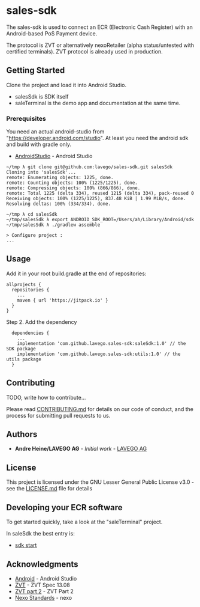 # sales-sdk

The sales-sdk is used to connect an ECR (Electronic Cash Register) with an Android-based PoS Payment device.

The protocol is ZVT or alternatively nexoRetailer (alpha status/untested with certified terminals). ZVT protocol is already used in production.

## Getting Started

Clone the project and load it into Android Studio.

- salesSdk is SDK itself
- saleTerminal is the demo app and documentation at the same time.

### Prerequisites

You need an actual android-studio from "https://developer.android.com/studio". At least you need the android sdk and build with gradle only.

* [AndroidStudio](https://developer.android.com/studio) - Android Studio


```
~/tmp λ git clone git@github.com:lavego/sales-sdk.git salesSdk
Cloning into 'salesSdk'...
remote: Enumerating objects: 1225, done.
remote: Counting objects: 100% (1225/1225), done.
remote: Compressing objects: 100% (866/866), done.
remote: Total 1225 (delta 334), reused 1215 (delta 334), pack-reused 0
Receiving objects: 100% (1225/1225), 837.48 KiB | 1.99 MiB/s, done.
Resolving deltas: 100% (334/334), done.

~/tmp λ cd salesSdk
~/tmp/salesSdk λ export ANDROID_SDK_ROOT=/Users/ah/Library/Android/sdk
~/tmp/salesSdk λ ./gradlew assemble

> Configure project :
...
```

## Usage
Add it in your root build.gradle at the end of repositories:
```
allprojects {
  repositories {
    ...
    maven { url 'https://jitpack.io' }
  }
}
```
Step 2. Add the dependency
```
  dependencies {
    ...
    implementation 'com.github.lavego.sales-sdk:saleSdk:1.0' // the SDK package
    implementation 'com.github.lavego.sales-sdk:utils:1.0' // the utils package
  }
```

## Contributing

TODO, write how to contribute...

Please read [CONTRIBUTING.md](https://gist.github.com/PurpleBooth/b24679402957c63ec426) for details on our code of conduct, and the process for submitting pull requests to us.

## Authors

* **Andre Heine/LAVEGO AG** - *Initial work* - [LAVEGO AG](https://www.lavego.de)

## License

This project is licensed under the GNU Lesser General Public License v3.0 - see the [LICENSE.md](LICENSE.md) file for details

## Developing your ECR software

To get started quickly, take a look at the "saleTerminal" project.

In saleSdk the best entry is: 

* [sdk start](https://github.com/lavego/sales-sdk/blob/main/saleSdk/src/main/java/de/lavego/sdk/PaymentTerminalActivity.java)

## Acknowledgments

* [Android](https://developer.android.com) - Android Studio
* [ZVT](https://www.terminalhersteller.de/downloads/PA00P015_13.08_en.pdf) - ZVT Spec 13.08
* [ZVT part 2](https://www.terminalhersteller.de/downloads/PA00P016_04_en.pdf) - ZVT Part 2
* [Nexo Standards](https://www.nexo-standards.org/) - nexo
